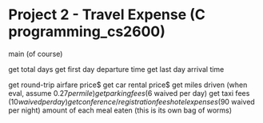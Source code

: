 # Project 2 - Travel Expense (C programming_cs2600)

main (of course)

get total days
get first day departure time
get last day arrival time

get round-trip airfare price$
get car rental price$
get miles driven (when eval, assume $0.27 per mile)
get parking fees ($6 waived per day)
get taxi fees ($10 waived per day)
get conference/registration fees
hotel expenses ($90 waived per night)
amount of each meal eaten (this is its own bag of worms)